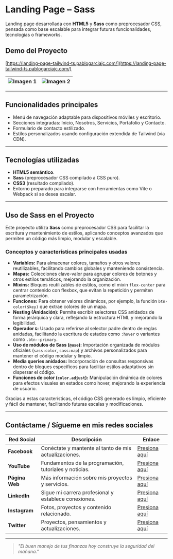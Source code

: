 # Landing Page – Sass

Landing page desarrollada con **HTML5** y **Sass** como preprocesador CSS, pensada como base escalable para integrar futuras funcionalidades, tecnologías o frameworks.

## Demo del Proyecto

[https://landing-page-tailwind-ts.pablogarciajc.com/](https://landing-page-tailwind-ts.pablogarciajc.com/)

| ![Imagen 1](https://pablogarciajc.com/wp-content/uploads/2025/06/landing-page-tailwind-ts.png) | ![Imagen 2](https://pablogarciajc.com/wp-content/uploads/2025/06/landing-page-tailwind-ts-2.png) |
|-----------|-----------|

---

## Funcionalidades principales

- Menú de navegación adaptable para dispositivos móviles y escritorio.
- Secciones integradas: Inicio, Nosotros, Servicios, Portafolio y Contacto.
- Formulario de contacto estilizado.
- Estilos personalizados usando configuración extendida de Tailwind (via CDN).

---

## Tecnologías utilizadas

- **HTML5 semántico**.
- **Sass** (preprocesador CSS compilado a CSS puro).
- **CSS3** (resultado compilado).
- Entorno preparado para integrarse con herramientas como Vite o Webpack si se desea escalar.

---

## Uso de Sass en el Proyecto

Este proyecto utiliza **Sass** como preprocesador CSS para facilitar la escritura y mantenimiento de estilos, aplicando conceptos avanzados que permiten un código más limpio, modular y escalable.

### Conceptos y características principales usadas

- **Variables:** Para almacenar colores, tamaños y otros valores reutilizables, facilitando cambios globales y manteniendo consistencia.
- **Mapas:** Colecciones clave-valor para agrupar colores de botones y otros estilos temáticos, mejorando la organización.
- **Mixins:** Bloques reutilizables de estilos, como el mixin `flex-center` para centrar contenido con flexbox, que evitan la repetición y permiten parametrización.
- **Funciones:** Para obtener valores dinámicos, por ejemplo, la función `btn-color($key)` que extrae colores de un mapa.
- **Nesting (Anidación):** Permite escribir selectores CSS anidados de forma jerárquica y clara, reflejando la estructura HTML y mejorando la legibilidad.
- **Operador `&`:** Usado para referirse al selector padre dentro de reglas anidadas, facilitando la escritura de estados como `:hover` o variantes como `.btn--primary`.
- **Uso de módulos de Sass (`@use`):** Importación organizada de módulos oficiales (`sass:color`, `sass:map`) y archivos personalizados para mantener el código modular y limpio.
- **Media queries anidados:** Incorporación de consultas responsivas dentro de bloques específicos para facilitar estilos adaptativos sin dispersar el código.
- **Funciones de color (`color.adjust`):** Manipulación dinámica de colores para efectos visuales en estados como hover, mejorando la experiencia de usuario.

Gracias a estas características, el código CSS generado es limpio, eficiente y fácil de mantener, facilitando futuras escalas y modificaciones.

---

## Contáctame / Sígueme en mis redes sociales

| Red Social   | Descripción                                              | Enlace                   |
|--------------|----------------------------------------------------------|--------------------------|
| **Facebook** | Conéctate y mantente al tanto de mis actualizaciones.    | [Presiona aquí](https://www.facebook.com/PabloGarciaJC) |
| **YouTube**  | Fundamentos de la programación, tutoriales y noticias.   | [Presiona aquí](https://www.youtube.com/@pablogarciajc)     |
| **Página Web** | Más información sobre mis proyectos y servicios.        | [Presiona aquí](https://pablogarciajc.com/)              |
| **LinkedIn** | Sigue mi carrera profesional y establece conexiones.     | [Presiona aquí](https://www.linkedin.com/in/pablogarciajc) |
| **Instagram**| Fotos, proyectos y contenido relacionado.                 | [Presiona aquí](https://www.instagram.com/pablogarciajc) |
| **Twitter**  | Proyectos, pensamientos y actualizaciones.                | [Presiona aquí](https://x.com/PabloGarciaJC?t=lct1gxvE8DkqAr8dgxrHIw&s=09)   |

---
> _"El buen manejo de tus finanzas hoy construye la seguridad del mañana."_
